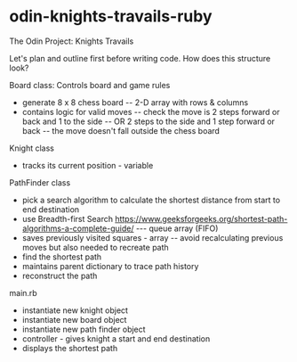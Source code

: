 # odin-knights-travails-ruby
The Odin Project: Knights Travails

Let's plan and outline first before writing code. How does this structure look? 

Board class: Controls board and game rules
- generate 8 x 8 chess board
-- 2-D array with rows & columns
- contains logic for valid moves
-- check the move is 2 steps forward or back and 1 to the side 
-- OR 2 steps to the side and 1 step forward or back
-- the move doesn't fall outside the chess board 

Knight class
- tracks its current position - variable

PathFinder class
- pick a search algorithm to calculate the shortest distance from start to end destination
- use Breadth-first Search
https://www.geeksforgeeks.org/shortest-path-algorithms-a-complete-guide/ 
--- queue array (FIFO)
- saves previously visited squares - array
-- avoid recalculating previous moves but also needed to 
recreate path 
- find the shortest path
- maintains parent dictionary to trace path history 
- reconstruct the path

 main.rb
- instantiate new knight object
- instantiate new board object
- instantiate new path finder object
- controller - gives knight a start and end destination
- displays the shortest path
